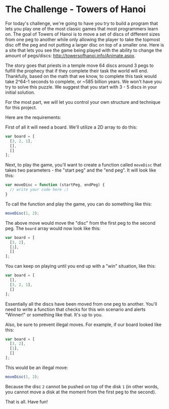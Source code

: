 # The Challenge - Towers of Hanoi

For today's challenge, we're going to have you try to build a program that lets you play one of the most classic games that most programmers learn on. The goal of Towers of Hanoi is to move a set of discs of different sizes from one peg to another while only allowing the player to take the topmost disc off the peg and not putting a larger disc on top of a smaller one. Here is a site that lets you see the game being played with the ability to change the amount of pegs/discs: http://towersofhanoi.info/Animate.aspx.

The story goes that priests in a temple move 64 discs around 3 pegs to fulfill the prophecy that if they complete their task the world will end. Thankfully, based on the math that we know, to complete this task would take 2^64-1 seconds to complete, or ~585 billion years. We won't have you try to solve this puzzle. We suggest that you start with 3 - 5 discs in your initial solution.

For the most part, we will let you control your own structure and technique for this project.

Here are the requirements:

First of all it will need a board. We'll utilize a 2D array to do this:

```js
var board = [
  [3, 2, 1],
  [],
  []
];
```

Next, to play the game, you'll want to create a function called `moveDisc` that takes two parameters - the "start peg" and the "end peg". It will look like this:

```js
var moveDisc = function (startPeg, endPeg) {
  // write your code here ;)
}
```

To call the function and play the game, you can do something like this:

```js
moveDisc(1, 2);
```

The above move would move the "disc" from the first peg to the second peg. The `board` array would now look like this:

```js
var board = [
  [3, 2],
  [1],
  []
];
```

You can keep on playing until you end up with a "win" situation, like this:

```js
var board = [
  [],
  [3, 2, 1],
  []
];
```

Essentially all the discs have been moved from one peg to another. You'll need to write a function that checks for this win scenario and alerts "Winner!" or something like that. It's up to you.

Also, be sure to prevent illegal moves. For example, if our board looked like this:

```js
var board = [
  [3, 2],
  [1],
  []
];
```

This would be an illegal move:

```js
moveDisc(1, 2);
```

Because the disc `2` cannot be pushed on top of the disk `1` (in other words, you cannot move a disk at the moment from the first peg to the second).

That is all. Have fun!
